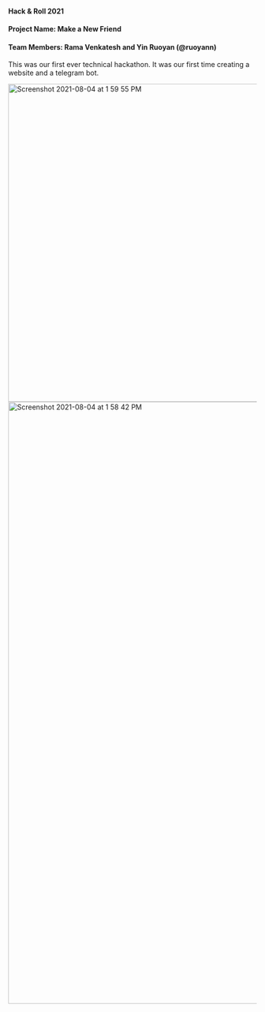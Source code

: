 
#### Hack &amp; Roll 2021
#### Project Name: Make a New Friend
#### Team Members: Rama Venkatesh and Yin Ruoyan (@ruoyann)

This was our first ever technical hackathon. It was our first time creating a website and a telegram bot. 



<img width="645" alt="Screenshot 2021-08-04 at 1 59 55 PM" src="https://user-images.githubusercontent.com/77253789/128129718-95ac169d-c070-4027-94b5-00017e3e9270.png">
<img width="1221" alt="Screenshot 2021-08-04 at 1 58 42 PM" src="https://user-images.githubusercontent.com/77253789/128129609-25cb74d9-b04c-4d88-a293-baebf1c22462.png">

